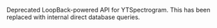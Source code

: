 Deprecated LoopBack-powered API for YTSpectrogram. This has been replaced with internal direct database queries.
